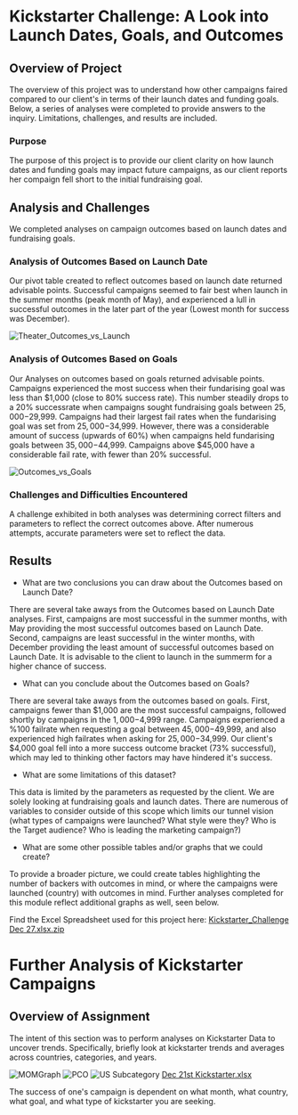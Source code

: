 # Kickstarter Challenge: A Look into Launch Dates, Goals, and Outcomes

## Overview of Project
The overview of this project was to understand how other campaigns faired compared to our client's in terms of their launch dates and funding goals. Below, a series of analyses were completed to provide answers to the inquiry. Limitations, challenges, and results are included.
### Purpose
The purpose of this project is to provide our client clarity on how launch dates and funding goals may impact future campaigns, as our client reports her compaign fell short to the initial fundraising goal.
## Analysis and Challenges
We completed analyses on campaign outcomes based on launch dates and fundraising goals.
### Analysis of Outcomes Based on Launch Date
Our pivot table created to reflect outcomes based on launch date returned advisable points. Successful campaigns seemed to fair best when launch in the summer months (peak month of May), and experienced a lull in successful outcomes in the later part of the year (Lowest month for success was December).

![Theater_Outcomes_vs_Launch](https://user-images.githubusercontent.com/95551195/147605813-b98eaffd-0d9b-4b5a-8b05-f5e512eede47.png)

### Analysis of Outcomes Based on Goals
Our Analyses on outcomes based on goals returned advisable points. Campaigns experienced the most success when their fundarising goal was less than $1,000 (close to 80% success rate). This number steadily drops to a 20% successrate when campaigns sought fundraising goals between $25,000-$29,999. Campaigns had their largest fail rates when the fundarising goal was set from $25,000-$34,999. However, there was a considerable amount of success (upwards of 60%) when campaigns held fundarising goals between $35,000-$44,999. Campaigns above $45,000 have a considerable fail rate, with fewer than 20% successful.

![Outcomes_vs_Goals](https://user-images.githubusercontent.com/95551195/147605823-f0eec859-e98e-4d6c-8291-ba1c62a81a8c.png)

### Challenges and Difficulties Encountered
A challenge exhibited in both analyses was determining correct filters and parameters to reflect the correct outcomes above. After numerous attempts, accurate parameters were set to reflect the data. 
## Results

- What are two conclusions you can draw about the Outcomes based on Launch Date?

There are several take aways from the Outcomes based on Launch Date analyses. First, campaigns are most successful in the summer months, with May providing the most successful outcomes based on Launch Date. Second, campaigns are least successful in the winter months, with December providing the least amount of successful outcomes based on Launch Date. It is advisable to the client to launch in the summerm for a higher chance of success.

- What can you conclude about the Outcomes based on Goals?

There are several take aways from the outcomes based on goals. First, campaigns fewer than $1,000 are the most successful campaigns, followed shortly by campaigns in the $1,000-$4,999 range. Campaigns experienced a %100 failrate when requesting a goal between $45,000-$49,999, and also experienced high failrates when asking for $25,000-$34,999. Our client's $4,000 goal fell into a more success outcome bracket (73% successful), which may led to thinking other factors may have hindered it's success.

- What are some limitations of this dataset?

This data is limited by the parameters as requested by the client. We are solely looking at fundraising goals and launch dates. There are numerous of variables to consider outside of this scope which limits our tunnel vision (what types of campaigns were launched? What style were they? Who is the Target audience? Who is leading the marketing campaign?)

- What are some other possible tables and/or graphs that we could create?

To provide a broader picture, we could create tables highlighting the number of backers with outcomes in mind, or where the campaigns were launched (country) with outcomes in mind. Further analyses completed for this module reflect additional graphs as well, seen below.

Find the Excel Spreadsheet used for this project here: [Kickstarter_Challenge Dec 27.xlsx.zip](https://github.com/hillsar13/kickstarter-analysis/files/7786303/Kickstarter_Challenge.Dec.27.xlsx.zip)


# Further Analysis of Kickstarter Campaigns

## Overview of Assignment 
The intent of this section was to perform analyses on Kickstarter Data to uncover trends. Specifically, briefly look at kickstarter trends and averages across countries, categories, and years.

![MOMGraph](https://user-images.githubusercontent.com/95551195/147009819-6421736b-b101-4adf-b4b3-196be2cc5bf4.png)
![PCO](https://user-images.githubusercontent.com/95551195/147009825-8792b527-96e2-4ab6-b53f-fafdcb492976.png)
![US Subcategory](https://user-images.githubusercontent.com/95551195/147009830-dc83f559-f9b7-4982-95d5-0b8f6dad7276.png)
[Dec 21st Kickstarter.xlsx](https://github.com/hillsar13/kickstarter-analysis/files/7758870/Dec.21st.Kickstarter.xlsx)

The success of one's campaign is dependent on what month, what country, what goal, and what type of kickstarter you are seeking.
